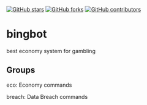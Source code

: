 [![GitHub stars](https://img.shields.io/github/stars/themlphdstudent/awesome-github-profile-readme-templates.svg)](https://github.com/itsb1ng/bingbot/main)
[![GitHub forks](https://img.shields.io/github/forks/themlphdstudent/awesome-github-profile-readme-templates.svg?color=blue)](https://github.com/itsb1ng/bingbot/main)
[![GitHub contributors](https://img.shields.io/github/contributors/themlphdstudent/awesome-github-profile-readme-templates.svg?color=blue)](https://github.com/itsb1ng/bingbot/main)

# bingbot

best economy system for gambling

## Groups
eco: Economy commands

breach: Data Breach commands
